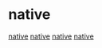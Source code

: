# native

[native](https://github.com/dlang/dmd)
[native](https://github.com/red/red)
[native](https://github.com/scala-native/scala-native)
[native](https://github.com/titzer/virgil)
